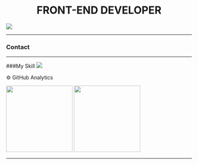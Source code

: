 
<h1 align="center" >FRONT-END DEVELOPER</h1 >

<img src="https://raw.githubusercontent.com/MarcosApodaca/img/master/aboutme.png?token=GHSAT0AAAAAACJDKEJIEXPWT42EGRHB7PXWZLNYVTA">
<hr>

### Contact
<a href="www.linkedin.com/in/marcos-apodaca">
<i<img width="48" height="48" src="https://img.icons8.com/color/48/linkedin.png" alt="linkedin"/>
</a>

<hr>
###My Skill
<img src="https://skillicons.dev/icons?i=js,html,css,ts,react,git,)](https://skillicons.dev" >

⚙️ GitHub Analytics
<div >
  <img height="180em" src="https://github-readme-stats.vercel.app/api?username=MarcosApodaca&theme=dark&show_icons=true&hide_border=true&count_private=true"/>
  <img height="180em" src="https://github-readme-stats.vercel.app/api/top-langs/?username=MarcosApodaca&theme=dark&show_icons=true&hide_border=true&layout=compact"/>
</div>
<hr>
